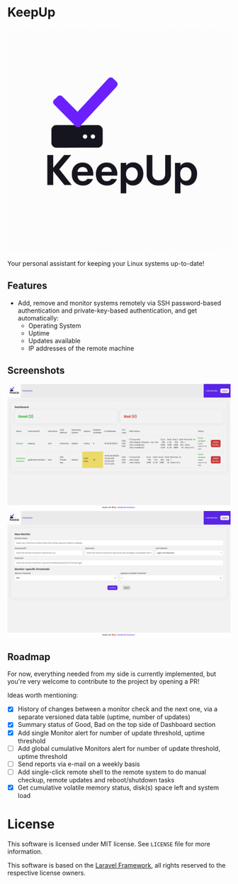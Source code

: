 # KeepUp

![KeepUp Logo](/public/images/logo.png)

Your personal assistant for keeping your Linux systems up-to-date!

## Features

- Add, remove and monitor systems remotely via SSH password-based authentication and private-key-based authentication, and get automatically:
    - Operating System
    - Uptime
    - Updates available
    - IP addresses of the remote machine

## Screenshots

![Dashboard view](/screenshots/dashboard.png)
![Monitor creation view](/screenshots/monitor_creation.png)

## Roadmap

For now, everything needed from my side is currently implemented, but you're very welcome to contribute to the project by opening a PR!

Ideas worth mentioning:

- [x] History of changes between a monitor check and the next one, via a separate versioned data table (uptime, number of updates)
- [x] Summary status of Good, Bad on the top side of Dashboard section
- [x] Add single Monitor alert for number of update threshold, uptime threshold
- [ ] Add global cumulative Monitors alert for number of update threshold, uptime threshold
- [ ] Send reports via e-mail on a weekly basis
- [ ] Add single-click remote shell to the remote system to do manual checkup, remote updates and reboot/shutdown tasks
- [x] Get cumulative volatile memory status, disk(s) space left and system load

# License

This software is licensed under MIT license. See `LICENSE` file for more information.

This software is based on the [Laravel Framework](https://laravel.com), all rights reserved to the respective license owners.